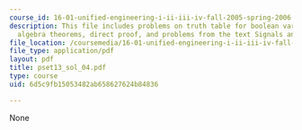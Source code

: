 ```yaml
---
course_id: 16-01-unified-engineering-i-ii-iii-iv-fall-2005-spring-2006
description: This file includes problems on truth table for boolean variables, boolean
  algebra theorems, direct proof, and problems from the text Signals and Systems.
file_location: /coursemedia/16-01-unified-engineering-i-ii-iii-iv-fall-2005-spring-2006/6d5c9fb15053482ab658627624b84836_pset13_sol_04.pdf
file_type: application/pdf
layout: pdf
title: pset13_sol_04.pdf
type: course
uid: 6d5c9fb15053482ab658627624b84836

---
```

None